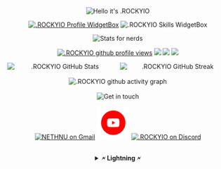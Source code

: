 
<div align = "center">

<img src="https://readme-typing-svg.demolab.com?font=Poppins&pause=1000&duration=4000&color=00ff99&center=true&width=435&repeat=false&lines=%22Hello+there!+%F0%9F%91%8B%F0%9F%8F%BB%22;%22I'm+.ROCKYIO!%22;%22Welcome+to+my+profile!%22" alt="Hello it's .ROCKYIO" />

<a href="https://github.com/NETHNU"><img src="https://github-widgetbox.vercel.app/api/profile?username=NETHNU&amp;theme=darkmode&amp;data=followers,repositories,stars,commits" alt=".ROCKYIO Profile WidgetBox"></a>
<img src="https://github-widgetbox.vercel.app/api/skills?languages=c,lua,js,ts,linux,react,bash&amp;theme=darkmode" alt=".ROCKYIO Skills WidgetBox">

<img src="https://readme-typing-svg.demolab.com?font=Poppins&pause=1000&duration=4000&color=00ff99&center=true&width=435&repeat=false&lines=%F0%9F%93%88+Stats+for+nerds+%F0%9F%93%88" alt="Stats for nerds" />

<a href="https://www.github.com/NETHNU"><img src="https://komarev.com/ghpvc/?username=NETHNU&style=for-the-badge&color=161c1c&label=👁+PROFILE+VIEWS" alt=".ROCKYIO github profile views" /></a>
<a href="https://www.linux.org"><img src="https://img.shields.io/badge/OS-Linux-e06c75?style=for-the-badge&logoColor=00ff99&logo=linux&color=161c1c" /></a>
<a href="https://archlinux.org"><img src="https://img.shields.io/badge/OS-Windows-56b6c2?style=for-the-badge&logo=arch-linux&logoColor=00ff99&color=161c1c" /></a>
<a href="https://dwm.suckless.org"><img src="https://img.shields.io/badge/WM-DWM-005577?style=for-the-badge&logo=dwm&color=161c1c&logoColor=00ff99" /></a>

<div style="display:flex;">
<img width="49%" src="https://github-readme-stats.vercel.app/api?username=NETHNU&show_icons=true&theme=dark&bg_color=161c1c&hide_border=true&icon_color=00ff99&title_color=00ff99&border_radius=16" alt=".ROCKYIO GitHub Stats">
<span style="display:inline-block;width:2%"></span>
<img width="49%" src="https://streak-stats.demolab.com/?user=NETHNU&theme=dark&background=161c1c&hide_border=true&border_radius=16&ring=00ff99&fire=00ff99&currStreakLabel=00ff99" alt=".ROCKYIO GitHub Streak">
</div>
<br>

<img src="https://github-readme-activity-graph.cyclic.app/graph?username=.ROCKYIO&amp;theme=xcode&amp;bg_color=161c1c&amp;point=00ff99&amp;line=caf0ff&amp;color=e4e6eb&amp;title_color=e4e6eb&amp;hide_border=true&amp;radius=16" alt=".ROCKYIO github activity graph">

<br>
<br>

<img src="https://readme-typing-svg.demolab.com?font=Poppins&pause=1000&duration=4000&color=00ff99&center=true&width=435&repeat=false&lines=%F0%9F%A4%9D+Get+in+touch!+%F0%9F%A4%9D" alt="Get in touch" />

<a href="mailto:rockyio207@gmail.com"><img width="75" src="https://media4.giphy.com/media/mHzd6Y8fz1pW1JcfXR/200w.webp?cid=ecf05e47hsrlbsl1zm0w72gijhzk11tg0djsf119lcejgz2w&ep=v1_stickers_search&rid=200w.webp&ct=s" alt="NETHNU on Gmail"></a>
<a href="https://www.youtube.com/channel/UCwHAxo0mGMu8ypa-kOgnv7g"><img width="75" src="https://raw.githubusercontent.com/NETHNU/NETHNU/main/image/youtube.gif" alt=".ROCKYIO on Youtube"></a>
<a href=https://discord.com/users/949908099047768134><img width="75" src="https://user-images.githubusercontent.com/74038190/235294015-47144047-25ab-417c-af1b-6746820a20ff.gif" alt=".ROCKYIO on Discord"></a>

<br>



<details><summary><strong>🗲 Lightning 🗲</strong></summary>
<br>
<strong><a href="https://getalby.com/p/ROCKYIO">rockyio207@gmail.com</a></strong> 
<br>
</details>

<br>
<br>

<img src="https://user-images.githubusercontent.com/74038190/212744287-14f66c13-5458-40dc-9244-8ff533fc8f4a.gif" alt="">

<br>
<br>

</a>

</div>
